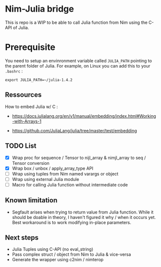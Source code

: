 # Nim-Julia bridge 

This is repo is a WIP to be able to call Julia function from Nim using the C-API of Julia.

# Prerequisite

You need to setup an envinronment variable called `JULIA_PATH` pointing to the parent folder of Julia.
For example, on Linux you can add this to your `.bashrc` :
```
export JULIA_PATH=~/julia-1.4.2
```

## Ressources

How to embed Julia w/ C :

* https://docs.julialang.org/en/v1/manual/embedding/index.html#Working-with-Arrays-1

* https://github.com/JuliaLang/julia/tree/master/test/embedding

## TODO List

* [x] Wrap proc for sequence / Tensor to nijl_array & nimjl_array to seq / Tensor conversion
* [x] Wrap box / unbox / apply_array_type API
* [ ] Wrap using tuples from Nim named varargs or object
* [ ] Wrap using external Julia module
* [ ] Macro for calling Julia function without intermediate code

## Known limitation 

* Segfault arises when trying to return value from Julia function. While it should be doable in theory, I haven't figured it why / when it occurs yet. Best workaround is to work modifying in-place parameters. 

## Next steps 

* Julia Tuples using C-API (no eval_string)
* Pass complex struct / object from Nim to Julia & vice-versa
* Generate the wrapper using c2nim / nimterop